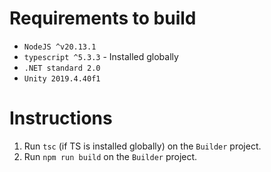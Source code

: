 # Requirements to build

-   `NodeJS ^v20.13.1`
-   `typescript ^5.3.3` - Installed globally
-   `.NET standard 2.0`
-   `Unity 2019.4.40f1`

# Instructions

1. Run `tsc` (if TS is installed globally) on the `Builder` project.
2. Run `npm run build` on the `Builder` project.
